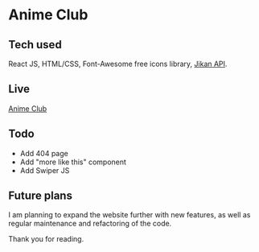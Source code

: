 # Anime Club

## Tech used

React JS, HTML/CSS, Font-Awesome free icons library, [Jikan API](https://jikan.moe/).

## Live

[Anime Club](https://aniime-club.netlify.app/)

## Todo

- Add 404 page
- Add "more like this" component
- Add Swiper JS

## Future plans

I am planning to expand the website further with new features, as well as regular maintenance and refactoring of the code.

Thank you for reading.
